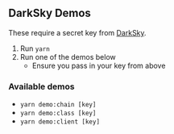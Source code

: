 ## DarkSky Demos

These require a secret key from [DarkSky](https://darksky.net/dev/account).

1. Run `yarn`
1. Run one of the demos below
    - Ensure you pass in your key from above

### Available demos

- `yarn demo:chain [key]`
- `yarn demo:class [key]`
- `yarn demo:client [key]`
